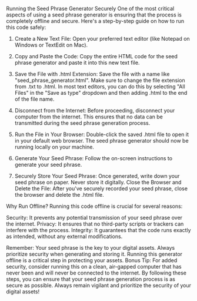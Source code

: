 Running the Seed Phrase Generator Securely
One of the most critical aspects of using a seed phrase generator is ensuring that the process is completely offline and secure. Here's a step-by-step guide on how to run this code safely:

1. Create a New Text File:
Open your preferred text editor (like Notepad on Windows or TextEdit on Mac).

2. Copy and Paste the Code:
Copy the entire HTML code for the seed phrase generator and paste it into this new text file.

3. Save the File with .html Extension:
Save the file with a name like "seed_phrase_generator.html". Make sure to change the file extension from .txt to .html. In most text editors, you can do this by selecting "All Files" in the "Save as type" dropdown and then adding .html to the end of the file name.

4. Disconnect from the Internet:
Before proceeding, disconnect your computer from the internet. This ensures that no data can be transmitted during the seed phrase generation process.

5. Run the File in Your Browser:
Double-click the saved .html file to open it in your default web browser. The seed phrase generator should now be running locally on your machine.

6. Generate Your Seed Phrase:
Follow the on-screen instructions to generate your seed phrase.

7. Securely Store Your Seed Phrase:
Once generated, write down your seed phrase on paper. Never store it digitally.
Close the Browser and Delete the File:
After you've securely recorded your seed phrase, close the browser and delete the .html file.

Why Run Offline?
Running this code offline is crucial for several reasons:

Security: It prevents any potential transmission of your seed phrase over the internet.
Privacy: It ensures that no third-party scripts or trackers can interfere with the process.
Integrity: It guarantees that the code runs exactly as intended, without any external modifications.

Remember: Your seed phrase is the key to your digital assets. Always prioritize security when generating and storing it. Running this generator offline is a critical step in protecting your assets.
Bonus Tip: For added security, consider running this on a clean, air-gapped computer that has never been and will never be connected to the internet.
By following these steps, you can ensure that your seed phrase generation process is as secure as possible. Always remain vigilant and prioritize the security of your digital assets!